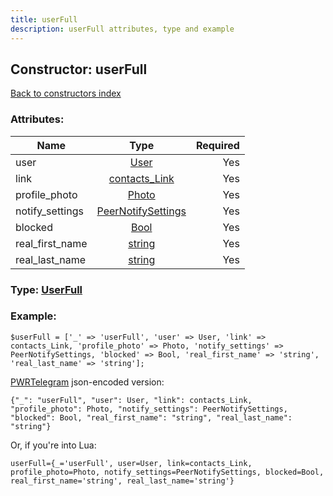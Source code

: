 ```yaml
---
title: userFull
description: userFull attributes, type and example
---
```

## Constructor: userFull  
[Back to constructors index](index.md)



### Attributes:

| Name     |    Type       | Required |
|----------|:-------------:|---------:|
|user|[User](../types/User.md) | Yes|
|link|[contacts\_Link](../types/contacts_Link.md) | Yes|
|profile\_photo|[Photo](../types/Photo.md) | Yes|
|notify\_settings|[PeerNotifySettings](../types/PeerNotifySettings.md) | Yes|
|blocked|[Bool](../types/Bool.md) | Yes|
|real\_first\_name|[string](../types/string.md) | Yes|
|real\_last\_name|[string](../types/string.md) | Yes|



### Type: [UserFull](../types/UserFull.md)


### Example:

```
$userFull = ['_' => 'userFull', 'user' => User, 'link' => contacts_Link, 'profile_photo' => Photo, 'notify_settings' => PeerNotifySettings, 'blocked' => Bool, 'real_first_name' => 'string', 'real_last_name' => 'string'];
```  

[PWRTelegram](https://pwrtelegram.xyz) json-encoded version:

```
{"_": "userFull", "user": User, "link": contacts_Link, "profile_photo": Photo, "notify_settings": PeerNotifySettings, "blocked": Bool, "real_first_name": "string", "real_last_name": "string"}
```


Or, if you're into Lua:  


```
userFull={_='userFull', user=User, link=contacts_Link, profile_photo=Photo, notify_settings=PeerNotifySettings, blocked=Bool, real_first_name='string', real_last_name='string'}

```


